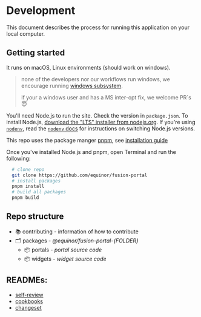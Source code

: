 # Development

This document describes the process for running this application on your local computer.

## Getting started

It runs on macOS, Linux environments (should work on windows).

> none of the developers nor our workflows run windows, we encourage running [windows subsystem](https://learn.microsoft.com/en-us/windows/wsl/about).
>
> if your a windows user and has a MS inter-opt fix, we welcome PR`s 😇 

You'll need Node.js to run the site. Check the version in `package.json`. To install Node.js, [download the "LTS" installer from nodejs.org](https://nodejs.org). If you're using [`nodenv`](https://github.com/nodenv/nodenv), read the [`nodenv` docs](https://github.com/nodenv/nodenv#readme) for instructions on switching Node.js versions.

This repo uses the package manger [pnpm](https://pnpm.io), see [installation guide](https://pnpm.io/installation)

Once you've installed Node.js and pnpm, open Terminal and run the following:

```sh
  # clone repo
  git clone https://github.com/equinor/fusion-portal
  # install packages
  pnpm install
  # build all packages
  pnpm build
```


## Repo structure

- 📚 contributing - information of how to contribute
- 🗂️ packages - _@equinor/fusion-portal-{FOLDER}_
  - 📦 portals - _portal source code_
  - 📦 widgets - _widget source code_


## READMEs:
- [self-review](./self-review.md)
- [cookbooks](./cookbooks.md)
- [changeset](./changeset.md)